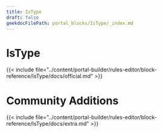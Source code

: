 ```yaml
---
title: IsType
draft: false
geekdocFilePath: portal_blocks/IsType/_index.md
---
```

# IsType
{{< include file="../content/portal-builder/rules-editor/block-reference/IsType/docs/official.md" >}}

# Community Additions

{{< include file="../content/portal-builder/rules-editor/block-reference/IsType/docs/extra.md" >}}